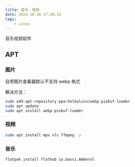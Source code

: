 ```yaml
---
title: 音乐、视频
date: 2024-10-20 17:28:19
tags:
	- Linux
---
```


音乐视频软件

<!-- more -->

## APT

### 图片

自带图片查看器默认不支持 webp 格式

解决方法：

```bash
sudo add-apt-repository ppa:helkaluin/webp-pixbuf-loader
sudo apt update
sudo apt install webp-pixbuf-loader
```

### 视频

```bash
sudo apt install mpv vlc ffmpeg -y
```

###  音乐

```bash
flatpak install flathub io.bassi.Amberol
```
